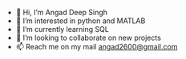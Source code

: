 - 👋 Hi, I’m Angad Deep Singh
- 👀 I’m interested in python and MATLAB
- 🌱 I’m currently learning SQL
- 💞️ I’m looking to collaborate on new projects
- 📫 Reach me on my mail angad2600@gmail.com

<!---
angad26/angad26 is a ✨ special ✨ repository because its `README.md` (this file) appears on your GitHub profile.
You can click the Preview link to take a look at your changes.
--->

